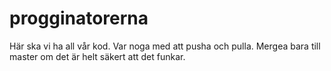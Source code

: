 # progginatorerna
Här ska vi ha all vår kod. Var noga med att pusha och pulla. Mergea bara till master om det är helt säkert att det funkar.
